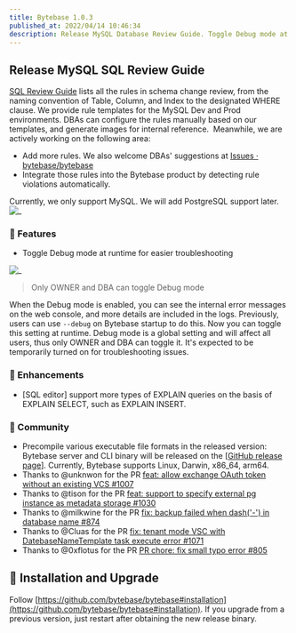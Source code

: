 ```yaml
---
title: Bytebase 1.0.3
published_at: 2022/04/14 10:46:34
description: Release MySQL Database Review Guide. Toggle Debug mode at runtime for easier troubleshooting. SQL editor support more types of EXPLAIN queries on the basis of EXPLAIN SELECT, such as EXPLAIN INSERT.
---
```


## Release MySQL SQL Review Guide

[SQL Review Guide](https://bytebase.com/sql-review-guide) lists all the rules in schema change review, from the naming convention of Table, Column, and Index to the designated WHERE clause. We provide rule templates for the MySQL Dev and Prod environments. DBAs can configure the rules manually based on our templates, and generate images for internal reference.  Meanwhile, we are actively working on the following area:

- Add more rules. We also welcome DBAs' suggestions at [Issues · bytebase/bytebase](https://github.com/bytebase/bytebase/issues)
- Integrate those rules into the Bytebase product by detecting rule violations automatically.

Currently, we only support MySQL. We will add PostgreSQL support later.
![_](/changelog/1.0.3/sql-review-guide.gif)

### 🚀 Features

- Toggle Debug mode at runtime for easier troubleshooting

![_](/changelog/1.0.3/debug-mode.gif)

> Only OWNER and DBA can toggle Debug mode

When the Debug mode is enabled, you can see the internal error messages on the web console, and more details are included in the logs. Previously, users can use `--debug` on Bytebase startup to do this. Now you can toggle this setting at runtime. Debug mode is a global setting and will affect all users, thus only OWNER and DBA can toggle it. It's expected to be temporarily turned on for troubleshooting issues.

### 🎄 Enhancements

- [SQL editor] support more types of EXPLAIN queries on the basis of EXPLAIN SELECT, such as EXPLAIN INSERT.

### 🎠 Community

- Precompile various executable file formats in the released version: Bytebase server and CLI binary will be released on the [[GitHub release page](https://github.com/bytebase/bytebase/releases)]. Currently, Bytebase supports Linux, Darwin, x86_64, arm64.
- Thanks to @unknwon for the PR [feat: allow exchange OAuth token without an existing VCS #1007](https://github.com/bytebase/bytebase/pull/1007)
- Thanks to @tison for the PR [feat: support to specify external pg instance as metadata storage #1030](https://github.com/bytebase/bytebase/pull/1030)
- Thanks to @milkwine for the PR [fix: backup failed when dash('-') in database name #874](https://github.com/bytebase/bytebase/pull/874)
- Thanks to @Cluas for the PR [fix: tenant mode VSC with DatebaseNameTemplate task execute error #1071](https://github.com/bytebase/bytebase/pull/1071)
- Thanks to @0xflotus for the PR [PR chore: fix small typo error #805](https://github.com/bytebase/bytebase/pull/805)

## 📕 Installation and Upgrade

Follow [https://github.com/bytebase/bytebase#installation](https://github.com/bytebase/bytebase#installation). If you upgrade from a previous version, just restart after obtaining the new release binary.
